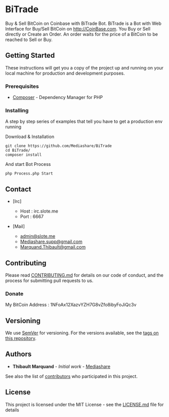 # BiTrade

Buy & Sell BitCoin on Coinbase with BiTrade Bot.
BiTrade is a Bot with Web Interface for Buy/Sell BitCoin on http://CoinBase.com. You Buy or Sell directly or Create an Order. An order waits for the price of a BitCoin to be reached to Sell or Buy.

## Getting Started

These instructions will get you a copy of the project up and running on your local machine for production and development purposes.

### Prerequisites

* [Composer](https://getcomposer.org/) - Dependency Manager for PHP

### Installing

A step by step series of examples that tell you have to get a production env running

Download & Installation


```
git clone https://github.com/Mediashare/BiTrade
cd BiTrade/
composer install
```
And start Bot Process
```
php Process.php Start
```


## Contact

* [Irc]
  * Host : irc.slote.me
  * Port : 6667

* [Mail]
  * admin@slote.me
  * Mediashare.supp@gmail.com
  * Marquand.Thibault@gmail.com

## Contributing

Please read [CONTRIBUTING.md](CONTRIBUTING.md) for details on our code of conduct, and the process for submitting pull requests to us.

### Donate
My BitCoin Address : 1NFoAx12XazvYZH7G8vZfo8ibyFoJiQc3v

## Versioning

We use [SemVer](http://semver.org/) for versioning. For the versions available, see the [tags on this repository](https://github.com/your/project/tags). 

## Authors

* **Thibault Marquand** - *Initial work* - [Mediashare](https://github.com/Mediashare)

See also the list of [contributors](https://github.com/Mediashare/BiTrade/graphs/contributors) who participated in this project.

## License

This project is licensed under the MIT License - see the [LICENSE.md](LICENSE.md) file for details